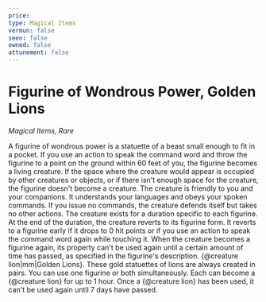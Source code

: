 ```yaml
---
price: 
type: Magical Items
vermun: false
seen: false
owned: false
attunement: false
---
```

# Figurine of Wondrous Power, Golden Lions

*Magical Items, Rare*

A figurine of wondrous power is a statuette of a beast small enough to fit in a pocket. If you use an action to speak the command word and throw the figurine to a point on the ground within 60 feet of you, the figurine becomes a living creature. If the space where the creature would appear is occupied by other creatures or objects, or if there isn't enough space for the creature, the figurine doesn't become a creature. The creature is friendly to you and your companions. It understands your languages and obeys your spoken commands. If you issue no commands, the creature defends itself but takes no other actions. The creature exists for a duration specific to each figurine. At the end of the duration, the creature reverts to its figurine form. It reverts to a figurine early if it drops to 0 hit points or if you use an action to speak the command word again while touching it. When the creature becomes a figurine again, its property can't be used again until a certain amount of time has passed, as specified in the figurine's description. {@creature lion|mm|Golden Lions}. These gold statuettes of lions are always created in pairs. You can use one figurine or both simultaneously. Each can become a {@creature lion} for up to 1 hour. Once a {@creature lion} has been used, it can't be used again until 7 days have passed.